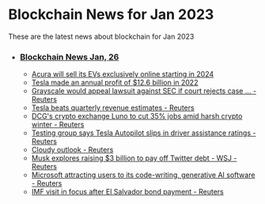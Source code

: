 # Blockchain News for Jan 2023
These are the latest news about blockchain for Jan 2023
- ### [Blockchain News Jan, 26](./26)
    - [Acura will sell its EVs exclusively online starting in 2024](https://www.engadget.com/acuras-evs-will-be-sold-exclusively-online-starting-in-2024-140054959.html) 
    - [Tesla made an annual profit of $12.6 billion in 2022](https://arstechnica.com/cars/2023/01/tesla-made-an-annual-profit-of-12-6-billion-in-2022/) 
    - [Grayscale would appeal lawsuit against SEC if court rejects case ... - Reuters](https://www.reuters.com/technology/grayscale-would-appeal-lawsuit-against-sec-if-court-rejects-case-ceo-says-2023-01-25/) 
    - [Tesla beats quarterly revenue estimates - Reuters](https://www.reuters.com/technology/tesla-beats-quarterly-revenue-estimates-2023-01-25/) 
    - [DCG's crypto exchange Luno to cut 35% jobs amid harsh crypto winter - Reuters](https://www.reuters.com/business/finance/dcgs-crypto-exchange-luno-cut-35-jobs-amid-harsh-crypto-winter-2023-01-25/) 
    - [Testing group says Tesla Autopilot slips in driver assistance ratings - Reuters](https://www.reuters.com/business/autos-transportation/testing-group-says-tesla-autopilot-slips-driver-assistance-ratings-2023-01-25/) 
    - [Cloudy outlook - Reuters](https://www.reuters.com/markets/us/global-markets-view-usa-2023-01-25/) 
    - [Musk explores raising $3 billion to pay off Twitter debt - WSJ - Reuters](https://www.reuters.com/technology/musk-explores-raising-3-billion-pay-off-twitter-debt-wsj-2023-01-25/) 
    - [Microsoft attracting users to its code-writing, generative AI software - Reuters](https://www.reuters.com/technology/microsoft-attracting-users-its-code-writing-generative-ai-software-2023-01-25/) 
    - [IMF visit in focus after El Salvador bond payment - Reuters](https://www.reuters.com/world/americas/imf-visit-focus-after-el-salvador-bond-payment-2023-01-25/) 
